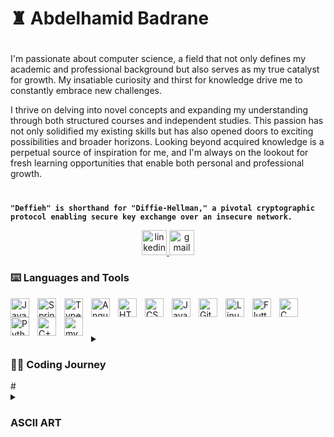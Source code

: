 # ♜ Abdelhamid Badrane

#
I'm passionate about computer science, a field that not only defines my academic and professional background but also serves as my true catalyst for growth. My insatiable curiosity and thirst for knowledge drive me to constantly embrace new challenges.

I thrive on delving into novel concepts and expanding my understanding through both structured courses and independent studies. This passion has not only solidified my existing skills but has also opened doors to exciting possibilities and broader horizons. Looking beyond acquired knowledge is a perpetual source of inspiration for me, and I'm always on the lookout for fresh learning opportunities that enable both personal and professional growth.

#

**`"Deffieh" is shorthand for "Diffie-Hellman," a pivotal cryptographic protocol enabling secure key exchange over an insecure network. `**


   <p align="center">
    <a href="https://it.linkedin.com/in/abdelhamid-badrane-5a6b4b185" target="_blank">
      <img src="https://img.shields.io/static/v1?message=LinkedIn&logo=linkedin&label=&color=0077B5&logoColor=white&labelColor=&style=for-the-badge" height="40" alt="linkedin logo"  />
    </a>
    <a href="mailto:badrane98x@gmail.com" target="_blank">
      <img src="https://img.shields.io/static/v1?message=Gmail&logo=gmail&label=&color=D14836&logoColor=white&labelColor=&style=for-the-badge" height="40" alt="gmail logo"  />
    </a>
   </p>

### ⌨️ Languages and Tools

<img align="left" alt="Java" width="30px" style="padding-right:10px;" src="https://cdn.jsdelivr.net/gh/devicons/devicon/icons/java/java-original.svg"/>
<img align="left" alt="Spring" width="30px" style="padding-right:10px;" src="https://cdn.jsdelivr.net/gh/devicons/devicon/icons/spring/spring-original.svg" />

<img align="left" alt="TypeScript" width="30px" style="padding-right:10px;" src="https://cdn.jsdelivr.net/gh/devicons/devicon/icons/typescript/typescript-plain.svg" />
<img align="left" alt="Angular" width="30px" style="padding-right:10px;" src="https://cdn.jsdelivr.net/gh/devicons/devicon/icons/angularjs/angularjs-plain.svg" />
<img align="left" alt="HTML" width="30px" style="padding-right:10px;" src="https://cdn.jsdelivr.net/gh/devicons/devicon/icons/html5/html5-plain.svg" />
<img align="left" alt="CSS" width="30px" style="padding-right:10px;" src="https://cdn.jsdelivr.net/gh/devicons/devicon/icons/css3/css3-plain.svg" />
<img align="left" alt="JavaScript" width="30px" style="padding-right:10px;" src="https://cdn.jsdelivr.net/gh/devicons/devicon/icons/javascript/javascript-plain.svg" />

<img align="left" alt="Git" width="30px" style="padding-right:10px;" src="https://cdn.jsdelivr.net/gh/devicons/devicon/icons/git/git-original.svg" />
<img align="left" alt="Linux" width="30px" style="padding-right:10px;" src="https://cdn.jsdelivr.net/gh/devicons/devicon/icons/linux/linux-original.svg" />

<img align="left" alt="Flutter" width="30px" style="padding-right:10px;" src="https://cdn.jsdelivr.net/gh/devicons/devicon/icons/flutter/flutter-original.svg" />
          
<img align="left" alt="C" width="30px" style="padding-right:10px;" src="https://cdn.jsdelivr.net/gh/devicons/devicon/icons/c/c-line.svg" />          

<img align="left" alt="Python" width="30px" style="padding-right:10px;" src="https://cdn.jsdelivr.net/gh/devicons/devicon/icons/python/python-original.svg" />
<img align="left" alt="C++" width="30px" style="padding-right:10px;" src="https://cdn.jsdelivr.net/gh/devicons/devicon/icons/cplusplus/cplusplus-line.svg" />


<img align="left" alt="mysql" width="30px" style="padding-right:10px;" src="https://cdn.jsdelivr.net/gh/devicons/devicon/icons/mysql/mysql-original.svg" />
          

<br />

#
 

<details>
 <summary><h3>👨‍💻 Coding Journey</h3></summary>
   I embarked on my coding journey as an eager computer science student, driven by an insatiable passion to unravel the intricacies of the programming world—from code and Unix to Linux and theory. Along the way, I delved into languages like C and Java, honing my skills and broadening my understanding.

As my academic journey progressed, my enthusiasm for exploration and learning deepened. I immersed myself in a diverse range of subjects, expanding my repertoire to include Python, Flutter, Figma, servlets, sockets, and enhancing my proficiency in concurrent programming. This journey not only fortified my foundation but also fueled my appetite for tackling complex challenges.

In the realm of software development, I found joy in crafting solutions that transcend traditional boundaries. From conceptualizing intricate algorithms to mastering the art of efficient multi-concurrent programming, I discovered a profound satisfaction in pushing the boundaries of what I thought was possible.

Beyond the academic realm, my passion became a driving force in my professional endeavors. I actively sought opportunities to apply my knowledge to real-world projects, collaborating with diverse teams and leveraging my skills to create innovative solutions. The dynamic nature of technology ensures that my journey is an ever-evolving adventure, and I eagerly anticipate the next set of challenges that will fuel my growth as a developer and lifelong learner.
</details>
#
<details>
 <summary><h3>ASCII ART</h3></summary>
                                                                          ,--, 
      ,---,                                                             ,--.'| 
    .'  .' `\                .--.,    .--.,    ,--,                  ,--,  | : 
  ,---.'     \             ,--.'  \ ,--.'  \ ,--.'|               ,---.'|  : ' 
  |   |  .`\  |            |  | /\/ |  | /\/ |  |,                |   | : _' | 
  :   : |  '  |    ,---.   :  : :   :  : :   `--'_        ,---.   :   : |.'  | 
  |   ' '  ;  :   /     \  :  | |-, :  | |-, ,' ,'|      /     \  |   ' '  ; : 
  '   | ;  .  |  /    /  | |  : :/| |  : :/| '  | |     /    /  | '   |  .'. | 
  |   | :  |  ' .    ' / | |  |  .' |  |  .' |  | :    .    ' / | |   | :  | ' 
  '   : | /  ;  '   ;   /| '  : '   '  : '   '  : |__  '   ;   /| '   : |  : ; 
  |   | '` ,/   '   |  / | |  | |   |  | |   |  | '.'| '   |  / | |   | '  ,/  
  ;   :  .'     |   :    | |  : \   |  : \   ;  :    ; |   :    | ;   : ;--'   
  |   ,.'        \   \  /  |  |,'   |  |,'   |  ,   /   \   \  /  |   ,/       
  '---'           `----'   `--'     `--'      ---`-'     `----'   '---'        
                                                          

---
<!--
**Deffieh/Deffieh** is a ✨ _special_ ✨ repository because its `README.md` (this file) appears on your GitHub profile.

Here are some ideas to get you started:

- 🔭 I’m currently working on ...
- 🌱 I’m currently learning ...
- 👯 I’m looking to collaborate on ...
- 🤔 I’m looking for help with ...
- 💬 Ask me about ...
- 📫 How to reach me: ...
- 😄 Pronouns: ...
- ⚡ Fun fact: ...
-->

